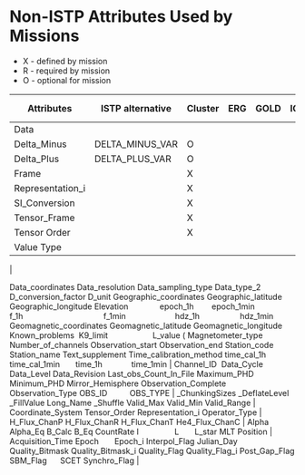 # Non-ISTP Attributes Used by Missions

- X - defined by mission
- R - required by mission
- O - optional for mission

| Attributes | ISTP alternative | Cluster | ERG | GOLD | ICON | MMS | PDS | PRBEM | PSP | Solar Orbiter |
| ---------- | ---------------- | ------- | --- | ---- | ---- | --- | --- | ----- | --- | ------------- |
| Data
| Delta_Minus | DELTA_MINUS_VAR | O | | | | | | | | 
| Delta_Plus | DELTA_PLUS_VAR | O | | | | | | | | 
| Frame | | X | | | | | | | | 
| Representation_i | | X | | | | | | | | 
| SI_Conversion | | X | | | | | | | | 
| Tensor_Frame | | X | | | | | | | | 
| Tensor Order | | X | | | | | | | | 
| Value Type  | | | | | | | | | | 
| 

Data_coordinates
Data_resolution
Data_sampling_type
Data_type_2
D_conversion_factor
D_unit
Geographic_coordinates Geographic_latitude Geographic_longitude Elevation              epoch_1h        epoch_1min                  f_1h                                    f_1min                      hdz_1h                  hdz_1min
Geomagnetic_coordinates 
Geomagnetic_latitude Geomagnetic_longitude Known_problems  K9_limit                    L_value (
Magnetometer_type Number_of_channels Observation_start Observation_end Station_code
Station_name
Text_supplement
Time_calibration_method
time_cal_1h
time_cal_1min       time_1h             time_1min | Channel_ID  Data_Cycle
Data_Level
Data_Revision
Last_obs_Count_In_File
Maximum_PHD
Minimum_PHD
Mirror_Hemisphere
Observation_Complete
Observation_Type
OBS_ID          OBS_TYPE | _ChunkingSizes
_DeflateLevel
_FillValue
Long_Name
_Shuffle
Valid_Max
Valid_Min
Valid_Range | Coordinate_System
Tensor_Order
Representation_i
Operator_Type | H_Flux_ChanP
H_Flux_ChanR
H_Flux_ChanT
He4_Flux_ChanC | Alpha
Alpha_Eq
B_Calc
B_Eq
CountRate
I                L       L_star
MLT
Position | Acquisition_Time
Epoch       Epoch_i
Interpol_Flag
Julian_Day
Quality_Bitmask
Quality_Bitmask_i
Quality_Flag
Quality_Flag_i
Post_Gap_Flag
SBM_Flag      SCET
Synchro_Flag |
